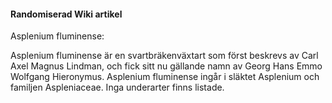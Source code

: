#### Randomiserad Wiki artikel ####

Asplenium fluminense:

Asplenium fluminense är en svartbräkenväxtart som först beskrevs av Carl Axel Magnus Lindman, och fick sitt nu gällande namn av Georg Hans Emmo Wolfgang Hieronymus. Asplenium fluminense ingår i släktet Asplenium och familjen Aspleniaceae. Inga underarter finns listade.
